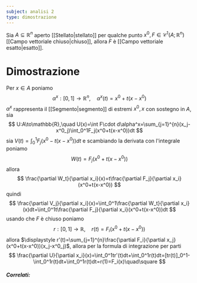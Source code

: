 ```yaml
---
subject: analisi 2
type: dimostrazione
---
```

Sia $A\subseteq\mathbb{R}^n$ aperto [[Stellato|stellato]] per qualche punto $x^0,F\in\mathcal{C}^1(A;\mathbb{R}^n)$ [[Campo vettoriale chiuso|chiuso]], allora $F$ è [[Campo vettoriale esatto|esatto]].
# Dimostrazione
Per $x\in A$ poniamo 
$$
\alpha^x:[0,1]\to\mathbb{R}^n,\quad\alpha^x(t)=x^0+t(x-x^0)
$$
$\alpha^x$ rappresenta il [[Segmento|segmento]] di estremi $x^0,x$ con sostegno in $A$, sia
$$
U:A\to\mathbb{R},\quad U(x)=\int F\cdot d\alpha^x=\sum_{j=1}^{n}(x_j-x^0_j)\int_0^1F_j(x^0+t(x-x^0))dt
$$
sia $\displaystyle V(t)=\int_0^1F_j(x^0-t(x-x^0))dt$ e scambiando la derivata con l'integrale poniamo 
$$
W(t)=F_j(x^0+t(x-x^0))
$$
allora 
$$
\frac{\partial W_t}{\partial x_i}(x)=t\frac{\partial F_j}{\partial x_i}(x^0+t(x-x^0))
$$
quindi
$$
\frac{\partial V_j}{\partial x_i}(x)=\int_0^1\frac{\partial W_t}{\partial x_i}(x)dt=\int_0^1t\frac{\partial F_j}{\partial x_i}(x^0+t(x-x^0))dt
$$
usando che $F$ è chiuso poniamo
$$
r:[0,1]\to\mathbb{R},\quad r(t)=F_i(x^0+t(x-x^0))
$$
allora $\displaystyle r'(t)=\sum_{j=1}^{n}\frac{\partial F_i}{\partial x_j}(x^0+t(x-x^0))(x_j-x^0_j)$, allora per la formula di integrazione per parti
$$
\frac{\partial U}{\partial x_i}(x)=\int_0^1tr'(t)dt+\int_0^1r(t)dt=[tr(t)]_0^1-\int_0^1r(t)dt+\int_0^1r(t)dt=r(1)=F_i(x)\quad\square
$$

##### Correlati: